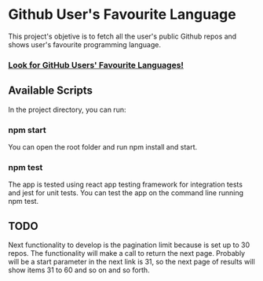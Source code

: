 # Github User's Favourite Language

This project's objetive is to fetch all the user's public Github repos and shows user's favourite programming language.

### [Look for GitHub Users' Favourite Languages!](https://githubsfavuserlang.netlify.app/)

## Available Scripts

In the project directory, you can run:

### npm start

You can open the root folder and run npm install and start.

### npm test

The app is tested using react app testing framework for integration tests and jest for unit tests. You can test the app on the command line running npm test.

## TODO

Next functionality to develop is the pagination limit because is set up to 30 repos. The functionality will make a call to return the next page. Probably will be a start parameter in the next link is 31, so the next page of results will show items 31 to 60 and so on and so forth.
